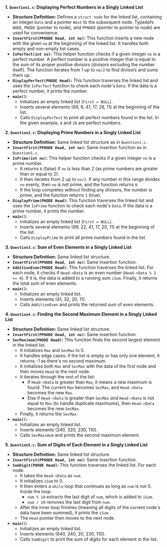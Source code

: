 **1. `Question1.c`: Displaying Perfect Numbers in a Singly Linked List**

* **Structure Definition:** Defines a `struct node` for the linked list, containing an integer `Data` and a pointer `Next` to the subsequent node. Typedefs `NODE`, `PNODE` (pointer to node), and `PPNODE` (pointer to pointer to node) are used for convenience.
* **`InsertFirst(PPNODE Head, int no)`:** This function inserts a new node with the given `no` at the beginning of the linked list. It handles both empty and non-empty list cases.
* **`IsPerfect(int no)`:** This helper function checks if a given integer `no` is a perfect number. A perfect number is a positive integer that is equal to the sum of its proper positive divisors (divisors excluding the number itself). The function iterates from 1 up to `no/2` to find divisors and sums them up.
* **`DisplayPerfect(PNODE Head)`:** This function traverses the linked list and uses the `IsPerfect` function to check each node's `Data`. If the data is a perfect number, it prints the number.
* **`main()`:**
    * Initializes an empty linked list (`First = NULL`).
    * Inserts several elements (89, 6, 41, 17, 28, 11) at the beginning of the list.
    * Calls `DisplayPerfect` to print all perfect numbers found in the list. In the given example, `6` and `28` are perfect numbers.

**2. `Question2.c`: Displaying Prime Numbers in a Singly Linked List**

* **Structure Definition:** Same linked list structure as in `Question1.c`.
* **`InsertFirst(PPNODE Head, int no)`:** Same insertion function as in `Question1.c`.
* **`IsPrime(int no)`:** This helper function checks if a given integer `no` is a prime number.
    * It returns `0` (false) if `no` is less than 2 (as prime numbers are greater than or equal to 2).
    * It then iterates from 2 up to `no/2`. If any number in this range divides `no` evenly, then `no` is not prime, and the function returns `0`.
    * If the loop completes without finding any divisors, the number is prime, and the function returns `1` (true).
* **`DisplayPrime(PNODE Head)`:** This function traverses the linked list and uses the `IsPrime` function to check each node's `Data`. If the data is a prime number, it prints the number.
* **`main()`:**
    * Initializes an empty linked list (`First = NULL`).
    * Inserts several elements (89, 22, 41, 17, 20, 11) at the beginning of the list.
    * Calls `DisplayPrime` to print all prime numbers found in the list.

**3. `Question3.c`: Sum of Even Elements in a Singly Linked List**

* **Structure Definition:** Same linked list structure.
* **`InsertFirst(PPNODE Head, int no)`:** Same insertion function.
* **`AdditionEven(PNODE Head)`:** This function traverses the linked list. For each node, it checks if `Head->Data` is an even number (`Head->Data % 2 == 0`). If it is, the data is added to a running sum `iSum`. Finally, it returns the total sum of even elements.
* **`main()`:**
    * Initializes an empty linked list.
    * Inserts elements (41, 32, 20, 11).
    * Calls `AdditionEven` and prints the returned sum of even elements.

**4. `Question4.c`: Finding the Second Maximum Element in a Singly Linked List**

* **Structure Definition:** Same linked list structure.
* **`InsertFirst(PPNODE Head, int no)`:** Same insertion function.
* **`SecMaximum(PNODE Head)`:** This function finds the second largest element in the linked list.
    * It initializes `Max` and `SecMax` to 0.
    * It handles edge cases: if the list is empty or has only one element, it returns -1 as there's no second maximum.
    * It initializes both `Max` and `SecMax` with the data of the first node and then moves `Head` to the next node.
    * It iterates through the rest of the list:
        * If `Head->Data` is greater than `Max`, it means a new maximum is found. The current `Max` becomes `SecMax`, and `Head->Data` becomes the new `Max`.
        * Else if `Head->Data` is greater than `SecMax` *and* `Head->Data` is not equal to `Max` (to handle duplicate maximums), then `Head->Data` becomes the new `SecMax`.
    * Finally, it returns the `SecMax`.
* **`main()`:**
    * Initializes an empty linked list.
    * Inserts elements (240, 320, 230, 110).
    * Calls `SecMaximum` and prints the second maximum element.

**5. `Question5.c`: Sum of Digits of Each Element in a Singly Linked List**

* **Structure Definition:** Same linked list structure.
* **`InsertFirst(PPNODE Head, int no)`:** Same insertion function.
* **`SumDigit(PNODE Head)`:** This function traverses the linked list. For each node:
    * It takes the `Head->Data` as `num`.
    * It initializes `iSum` to 0.
    * It then enters a `while` loop that continues as long as `num` is not 0. Inside the loop:
        * `num % 10` extracts the last digit of `num`, which is added to `iSum`.
        * `num / 10` removes the last digit from `num`.
    * After the inner loop finishes (meaning all digits of the current node's data have been summed), it prints the `iSum`.
    * The `Head` pointer then moves to the next node.
* **`main()`:**
    * Initializes an empty linked list.
    * Inserts elements (640, 240, 20, 230, 110).
    * Calls `SumDigit` to print the sum of digits for each element in the list.